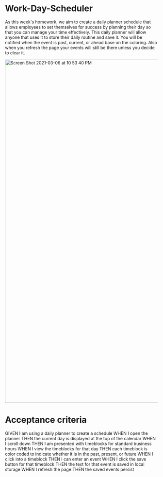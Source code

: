 # Work-Day-Scheduler

As this week's homework, we aim to create a daily planner schedule that allows employees to set themselves for success by planning their day so that you can manage your time effectively. This daily planner will allow anyone that uses it to store their daily routine and save it. You will be notified when the event is past, current, or ahead base on the coloring. Also when you refresh the page your events will still be there unless you decide to clear it.

<img width="1133" alt="Screen Shot 2021-03-06 at 10 53 40 PM" src="https://user-images.githubusercontent.com/76567790/110228406-de210200-7ece-11eb-8e8b-16e043849a00.png">



# Acceptance criteria 

GIVEN I am using a daily planner to create a schedule
WHEN I open the planner
THEN the current day is displayed at the top of the calendar
WHEN I scroll down
THEN I am presented with timeblocks for standard business hours
WHEN I view the timeblocks for that day
THEN each timeblock is color coded to indicate whether it is in the past, present, or future
WHEN I click into a timeblock
THEN I can enter an event
WHEN I click the save button for that timeblock
THEN the text for that event is saved in local storage
WHEN I refresh the page
THEN the saved events persist
